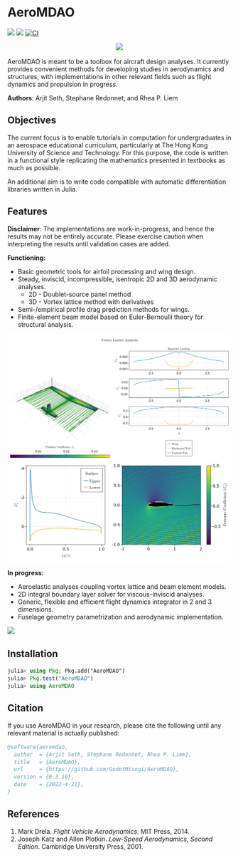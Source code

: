 # AeroMDAO

[![](https://img.shields.io/badge/docs-stable-blue.svg)](https://godotmisogi.github.io/AeroMDAO.jl/stable/)
[![](https://img.shields.io/badge/docs-dev-blue.svg)](https://godotmisogi.github.io/AeroMDAO.jl/dev/)
[![CI](https://github.com/GodotMisogi/AeroMDAO.jl/workflows/CI/badge.svg?branch=main)](https://github.com/GodotMisogi/AeroMDAO.jl/actions?query=workflow%3ACI+branch%3Amain)

<p align="center">
<img width="60%", src="https://raw.githubusercontent.com/GodotMisogi/AeroMDAO.jl/main/docs/src/assets/logo.svg">
</p>

AeroMDAO is meant to be a toolbox for aircraft design analyses. It currently provides convenient methods for developing studies in aerodynamics and structures, with implementations in other relevant fields such as flight dynamics and propulsion in progress.

**Authors**: Arjit Seth, Stephane Redonnet, and Rhea P. Liem

## Objectives

The current focus is to enable tutorials in computation for undergraduates in an aerospace educational curriculum, particularly at The Hong Kong University of Science and Technology. For this purpose, the code is written in a functional style replicating the mathematics presented in textbooks as much as possible.

An additional aim is to write code compatible with automatic differentiation libraries written in Julia.

## Features

**Disclaimer**: The implementations are work-in-progress, and hence the results may not be entirely accurate. Please exercise caution when interpreting the results until validation cases are added.

**Functioning:**

- Basic geometric tools for airfoil processing and wing design. 
- Steady, inviscid, incompressible, isentropic 2D and 3D aerodynamic analyses.
  - 2D - Doublet-source panel method
  - 3D - Vortex lattice method with derivatives
- Semi-/empirical profile drag prediction methods for wings.
- Finite-element beam model based on Euler-Bernoulli theory for structural analysis.

![](plots/VortexLattice.svg)
![](plots/LinearVortex.svg)

**In progress:**

- Aeroelastic analyses coupling vortex lattice and beam element models.
- 2D integral boundary layer solver for viscous-inviscid analyses.
- Generic, flexible and efficient flight dynamics integrator in 2 and 3 dimensions.
- Fuselage geometry parametrization and aerodynamic implementation.

![](https://godot-bloggy.xyz/post/diagrams/AerostructAircraft.svg)

## Installation

```julia
julia> using Pkg; Pkg.add("AeroMDAO")
julia> Pkg.test("AeroMDAO")
julia> using AeroMDAO
```

## Citation

If you use AeroMDAO in your research, please cite the following until any relevant material is actually published:

```bibtex
@software{aeromdao,
  author  = {Arjit Seth, Stephane Redonnet, Rhea P. Liem},
  title   = {AeroMDAO},
  url     = {https://github.com/GodotMisogi/AeroMDAO},
  version = {0.3.10},
  date    = {2022-4-21},
}
```

## References

1. Mark Drela. _Flight Vehicle Aerodynamics_. MIT Press, 2014.
2. Joseph Katz and Allen Plotkin. _Low-Speed Aerodynamics, Second Edition_. Cambridge University Press, 2001.